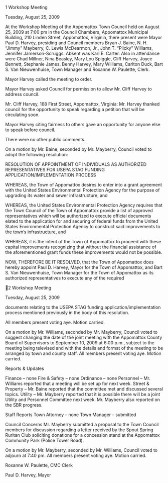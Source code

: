 1  Workshop Meeting

Tuesday, August 25, 2009

At the Workshop Meeting of the Appomattox Town Council held on August 25, 2009 at 7:00 pm
in the Council Chambers, Appomattox Municipal Building, 210 Linden Street, Appomattox,
Virginia, there present were Mayor Paul D. Harvey, presiding and Council members Bryan J.
Baine, N. H. “Jimmy” Mayberry, C. Lewis McDearmon, Jr., John T. “Plicky” Williams, Jennifer
Jamerson-Scruggs.  Absent was Karl E. Carter.   Also in attendance were Chad Millner, Nina
Beasley, Mary Lou Spiggle, Cliff Harvey, Joyce Bennett, Stephanie James, Benny Harvey, Mary
Williams, Carlton Duck, Bart S. Van Nieuwenhuise, Town Manager and Roxanne W. Paulette,
Clerk.

Mayor Harvey called the meeting to order.

Mayor Harvey asked Council for permission to allow Mr. Cliff Harvey to address council.

Mr. Cliff Harvey, 168 First Street, Appomattox, Virginia:
Mr. Harvey thanked council for the opportunity to speak regarding a petition that will be
circulating soon.

Mayor Harvey citing fairness to others gave an opportunity for anyone else to speak before
council.

There were no other public comments.

On a motion by Mr. Baine, seconded by Mr. Mayberry, Council voted to adopt the following
resolution:

RESOLUTION OF APPOINTMENT OF INDIVIDUALS AS AUTHORIZED
REPRESENTATIVES FOR USEPA STAG FUNDING
APPLICATION/IMPLEMENTATION PROCESS

WHEREAS, the Town of Appomattox desires to enter into a grant agreement with the United
States Environmental Protection Agency for the purpose of upgrading its water and sewer
infrastructure, and

WHEREAS, the United States Environmental Protection Agency requires that the Town Council
of the Town of Appomattox provide a list of approved representatives which will be authorized to
execute official documents elated to the application for and securing of federal funds from the
United States Environmental Protection Agency to construct said improvements to the town’s
infrastructure, and

WHEREAS, it is the intent of the Town of Appomattox to proceed with these capital
improvements recognizing that without the financial assistance of the aforementioned grant
funds these improvements would not be possible.

NOW, THEREFORE BE IT RESOLVED, that the Town of Appomattox does hereby appoint Paul
D. Harvey, Mayor for the Town of Appomattox, and Bart S. Van Nieuwenhuise, Town Manager
for the Town of Appomattox as its authorized representatives to execute any of the required

2  Workshop Meeting

Tuesday, August 25, 2009

documents relating to the USEPA STAG funding application/implementation process mentioned
previously in the body of this resolution.

All members present voting aye.  Motion carried.

On a motion by Mr. Williams, seconded by Mr. Mayberry, Council voted to suggest changing
the date of the joint meeting with the Appomattox County Board of Supervisors to September 10,
2009 at 6:00 p.m., subject to the meeting being televised and with the details and format of the
meeting to be arranged by town and county staff.  All members present voting aye.  Motion
carried.

Reports & Updates

Finance – none
Fire & Safety – none
Ordinance – none
Personnel – Mr. Williams reported that a meeting will be set up for next week.
Street & Property – Mr. Baine reported that the committee met and discussed several topics.
Utility – Mr. Mayberry reported that it is possible there will be a joint Utility and Personnel
Committee next week.  Mr. Mayberry also reported on the SBR progress.

Staff Reports
Town Attorney – none
Town Manager – submitted

Council Concerns
Mr. Mayberry submitted a proposal to the Town Council members for discussion regarding a
letter received by the Spout Spring Ruritan Club soliciting donations for a concession stand at
the Appomattox Community Park (Police Tower Road).

On a motion by Mr. Mayberry, seconded by Mr. Williams, Council voted to adjourn at 7:40 pm.
All members present voting aye.  Motion carried.

Roxanne W. Paulette, CMC
Clerk

Paul D. Harvey,
Mayor

